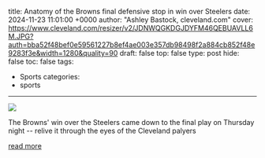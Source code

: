 title: Anatomy of the Browns final defensive stop in win over Steelers
date: 2024-11-23 11:01:00 +0000
author: "Ashley Bastock, cleveland.com"
cover: https://www.cleveland.com/resizer/v2/JDNWQGKDGJDYFM46QEBUAVLL6M.JPG?auth=bba52f48bef0e59561227b8ef4ae003e357db98498f2a884cb852f48e9283f3e&width=1280&quality=90
draft: false
top: false
type: post
hide: false
toc: false
tags:
  - Sports
categories:
  - sports
---

![](https://www.cleveland.com/resizer/v2/JDNWQGKDGJDYFM46QEBUAVLL6M.JPG?auth=bba52f48bef0e59561227b8ef4ae003e357db98498f2a884cb852f48e9283f3e&width=1280&quality=90)

The Browns' win over the Steelers came down to the final play on Thursday night -- relive it through the eyes of the Cleveland palyers

[read more](https://www.cleveland.com/browns/2024/11/anatomy-of-the-final-play-in-browns-win-over-steelers.html)
